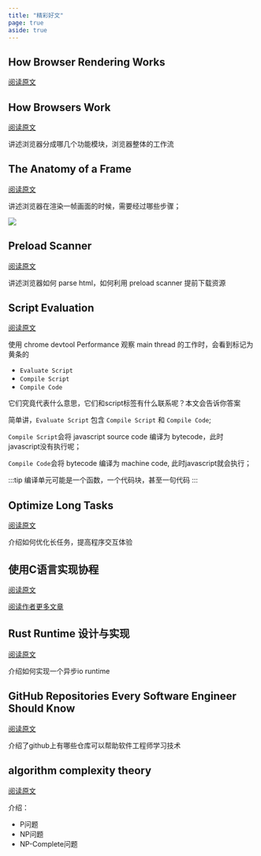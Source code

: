 ```yaml
---
title: "精彩好文"
page: true
aside: true
---
```


## How Browser Rendering Works
[阅读原文](https://blog.logrocket.com/how-browser-rendering-works-behind-scenes/)

## How Browsers Work
[阅读原文](https://web.dev/articles/howbrowserswork)

讲述浏览器分成哪几个功能模块，浏览器整体的工作流

## The Anatomy of a Frame
[阅读原文](https://aerotwist.com/blog/the-anatomy-of-a-frame/)

讲述浏览器在渲染一帧画面的时候，需要经过哪些步骤；

![](/anatomy-of-a-frame.svg)

## Preload Scanner
[阅读原文](https://web.dev/articles/preload-scanner)

讲述浏览器如何 parse html，如何利用 preload scanner 提前下载资源

## Script Evaluation
[阅读原文](https://web.dev/articles/script-evaluation-and-long-tasks)

使用 chrome devtool Performance 观察 main thread 的工作时，会看到标记为黄条的

- `Evaluate Script` 
- `Compile Script` 
- `Compile Code`


它们究竟代表什么意思，它们和script标签有什么联系呢？本文会告诉你答案

简单讲，`Evaluate Script` 包含 `Compile Script` 和 `Compile Code`;

`Compile Script`会将 javascript source code 编译为 bytecode，此时
javascript没有执行呢；

`Compile Code`会将 bytecode 编译为 machine code, 此时javascript就会执行；

:::tip <TipIcon />
编译单元可能是一个函数，一个代码块，甚至一句代码
:::

## Optimize Long Tasks
[阅读原文](https://web.dev/articles/optimize-long-tasks)

介绍如何优化长任务，提高程序交互体验


## 使用C语言实现协程
[阅读原文](https://mthli.xyz/coroutines-in-c/)


[阅读作者更多文章](https://mthli.xyz)


## Rust Runtime 设计与实现
[阅读原文](https://www.ihcblog.com/page/2/)

介绍如何实现一个异步io runtime


## GitHub Repositories Every Software Engineer Should Know
[阅读原文](https://dev.to/jrmarcio_/github-repositories-every-software-engineer-should-know-2e80)

介绍了github上有哪些仓库可以帮助软件工程师学习技术 


## algorithm complexity theory
[阅读原文](https://ycc.idv.tw/algorithm-complexity-theory.html)

介绍：
- P问题
- NP问题
- NP-Complete问题